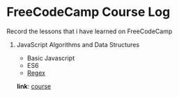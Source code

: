 # FreeCodeCamp Course Log

Record the lessons that i have learned on FreeCodeCamp

1. JavaScript Algorithms and Data Structures

    - Basic Javascript
    - ES6
    - [Regex](https://github.com/rismawtsa/freecodecamp-course/blob/main/JavascriptAlgorithmsAndDataStructure/Regex.md)
  
    **link**: [course](https://www.freecodecamp.org/learn/javascript-algorithms-and-data-structures)


